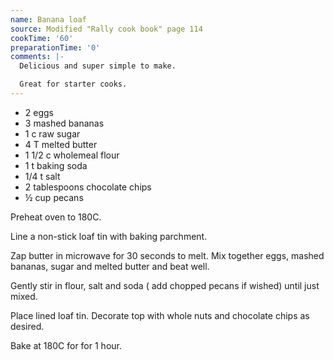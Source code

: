 ```yaml
---
name: Banana loaf
source: Modified "Rally cook book" page 114
cookTime: '60'
preparationTime: '0'
comments: |-
  Delicious and super simple to make.

  Great for starter cooks.
---
```


* 2 eggs
* 3 mashed bananas
* 1 c raw sugar
* 4 T melted butter
* 1 1/2 c wholemeal flour
* 1 t baking soda
* 1/4 t salt
* 2 tablespoons chocolate chips
* ½ cup pecans

Preheat oven to 180C.

Line a non-stick loaf tin with baking parchment.

Zap butter in microwave for 30 seconds to melt. Mix together eggs, mashed bananas, sugar and melted butter and beat well.  

Gently stir in flour, salt and soda ( add chopped pecans if wished) until just mixed. 

Place lined loaf tin. Decorate top with whole nuts and chocolate chips as desired.

Bake at 180C for for 1 hour.

